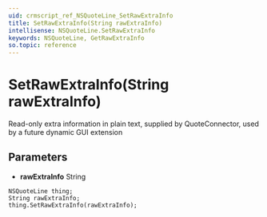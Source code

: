```yaml
---
uid: crmscript_ref_NSQuoteLine_SetRawExtraInfo
title: SetRawExtraInfo(String rawExtraInfo)
intellisense: NSQuoteLine.SetRawExtraInfo
keywords: NSQuoteLine, GetRawExtraInfo
so.topic: reference
---
```


# SetRawExtraInfo(String rawExtraInfo)

Read-only extra information in plain text, supplied by QuoteConnector, used by a future dynamic GUI extension

## Parameters

* **rawExtraInfo** String

```crmscript
NSQuoteLine thing;
String rawExtraInfo;
thing.SetRawExtraInfo(rawExtraInfo);
```

